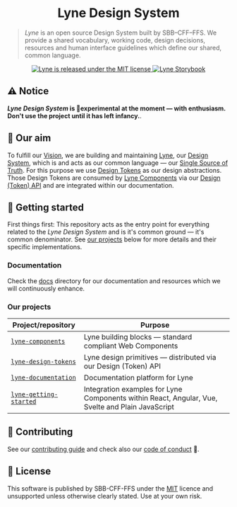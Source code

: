 <h1 align="center">
  Lyne Design System
</h1>

> *Lyne* is an open source Design System built by SBB–CFF–FFS. We provide a shared vocabulary, working code, design decisions,
> resources and human interface guidelines which define our shared, common language.

<p align="center">
  <a href="https://github.com/lyne-design-system/lyne/blob/master/LICENSE">
    <img src="https://img.shields.io/badge/License-MIT-green.svg" alt="Lyne is released under the MIT license" />
  </a>
  <a href="https://lyne-components-storybook.netlify.com">
    <img src="https://cdn.jsdelivr.net/gh/storybookjs/brand@master/badge/badge-storybook.svg" alt="Lyne Storybook" />
  </a>
</p>

## ⚠️ Notice
***Lyne Design System* is 🧪experimental at the moment — with enthusiasm.<br>Don't use the project until it has left infancy.**.

## 🎯 Our aim
To fulfill our [Vision](./docs/VISION.md), we are building and maintaining [Lyne](./docs/TERMINOLOGY#lyne), our [Design System](./docs/TERMINOLOGY#design-system), which is and acts as our common language —  our [Single Source of Truth](./docs/TERMINOLOGY#single-source-of-truth). For this purpose we use [Design Tokens](./docs/TERMINOLOGY#design-token) as our design abstractions. Those Design Tokens are consumed by [Lyne Components](./docs/TERMINOLOGY#lyne-components) via our [Design (Token) API](./docs/TERMINOLOGY#design-token-api) and are integrated within our documentation.

## 🚀 Getting started

First things first: This repository acts as the entry point for everything related to the *Lyne Design System* and is it's common ground — it's common denominator. See [our projects](#our-projects) below for more details and their specific implementations.

### Documentation
Check the [docs](docs/README.md) directory for our documentation and resources which we will continuously enhance.

### Our projects

| Project/repository                                     | Purpose                                                                                                                                                                             
| --------------------------------------------- | ----------------------------------------------------------- |
| [`lyne-components`](https://github.com/lyne-design-system/lyne-components)  | Lyne building blocks — standard compliant Web Components                                                                                                                                              |
| [`lyne-design-tokens`](https://github.com/lyne-design-system/lyne-design-tokens) | Lyne design primitives — distributed via our Design (Token) API
| [`lyne-documentation`](https://github.com/lyne-design-system/lyne-documentation) | Documentation platform for Lyne
| [`lyne-getting-started`](https://github.com/lyne-design-system/lyne-getting-started) | Integration examples for Lyne Components within React, Angular, Vue, Svelte and Plain JavaScript

## 🙌 Contributing
See our [contributing guide](/.github/CONTRIBUTING.md) and check also our [code of conduct](/.github/CODE_OF_CONDUCT.md) 👀.

## 📝 License
This software is published by SBB-CFF-FFS under the [MIT](/LICENSE) licence and unsupported unless otherwise clearly stated. Use at your own risk.